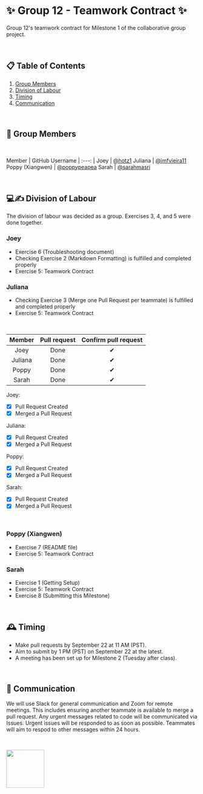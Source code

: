 # ✨ Group 12 - Teamwork Contract ✨

Group 12's teamwork contract for Milestone 1 of the collaborative group project.

$~$

## 📋 Table of Contents
1. [Group Members](#members)
2. [Division of Labour](#division)
3. [Timing](#timing)
4. [Communication](#communication)

$~$

## 🤝 <a name="members"></a> Group Members

$~$ 

Member | GitHub Username
| :---: |
Joey | [@hotz1](https://github.com/hotz1)
Juliana | [@jmfvieira11](https://github.com/jmfvieira11)
Poppy (Xiangwen) | [@poppypeapea](https://github.com/poppypeapea)
Sarah | [@sarahmasri](https://github.com/sarahmasri)

$~$

## 💻✍️ <a name="division"></a> Division of Labour 

The division of labour was decided as a group. Exercises 3, 4, and 5 were done together. 

### **Joey**
- Exercise 6 (Troubleshooting document)
- Checking Exercise 2 (Markdown Formatting) is fulfilled and completed properly
- Exercise 5: Teamwork Contract

### **Juliana**
- Checking Exercise 3 (Merge one Pull Request per teammate) is fulfilled and completed properly
- Exercise 5: Teamwork Contract
  
$~$

Member | Pull request | Confirm pull request
   :---:  |   :---:  |   :---:  
Joey| Done | ✔
Juliana | Done | ✔
Poppy | Done  |  ✔
Sarah | Done | ✔

Joey:
- [x] Pull Request Created
- [x] Merged a Pull Request

Juliana:
- [x] Pull Request Created
- [x] Merged a Pull Request

Poppy:
- [x] Pull Request Created
- [x] Merged a Pull Request

Sarah:
- [x] Pull Request Created
- [x] Merged a Pull Request

$~$

### **Poppy (Xiangwen)**
- Exercise 7 (README file)
- Exercise 5: Teamwork Contract

### **Sarah**
- Exercise 1 (Getting Setup)
- Exercise 5: Teamwork Contract
- Exercise 8 (Submitting this Milestone)

$~$

## 🕰️ <a name="timing"></a> Timing 

- Make pull requests by September 22 at 11 AM (PST).
- Aim to submit by 1 PM (PST) on September 22  at the latest.
- A meeting has been set up for Milestone 2 (Tuesday after class). 

$~$

## 💬 <a name="communication"></a> Communication 

We will use Slack for general communication and Zoom for remote meetings. This includes ensuring another teammate is available to merge a pull request. Any urgent messages related to code will be communicated via Issues. Urgent issues will be responded to as soon as possible. Teammates will aim to respod to other messages within 24 hours. 

$~$

<img src= "https://cdn-icons-png.flaticon.com/256/7564/7564847.png" width="100" height="100">
